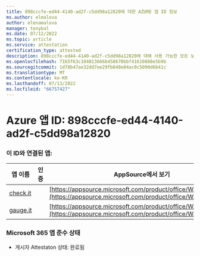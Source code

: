 ```yaml
---
title: 898cccfe-ed44-4140-ad2f-c5dd98a12820에 대한 AZURE 앱 ID 정보
ms.author: elmalova
author: elenamalova
manager: tonybal
ms.date: 07/12/2022
ms.topic: article
ms.service: attestation
certification_type: attested
description: 898cccfe-ed44-4140-ad2f-c5dd98a12820에 대해 사용 가능한 모든 보안 및 규정 준수 정보입니다.
ms.openlocfilehash: 71b5f63c104813666b458670bbf41610888e5b9b
ms.sourcegitcommit: 1d78b47ae32dd7ee29fb848e04ac0c5090d6b41c
ms.translationtype: MT
ms.contentlocale: ko-KR
ms.lasthandoff: 07/13/2022
ms.locfileid: "66757427"
---
```

# <a name="azure-app-id-898cccfe-ed44-4140-ad2f-c5dd98a12820"></a>Azure 앱 ID: 898cccfe-ed44-4140-ad2f-c5dd98a12820


### <a name="apps-associated-with-this-id"></a>이 ID와 연결된 앱:
| **앱 이름** | **인증** | **AppSource에서 보기** |
|--------------|---------------|-----------------------|
| [check.it](../forward/WA200003604.md) |  | [https://appsource.microsoft.com/product/office/WA200003604](https://appsource.microsoft.com/product/office/WA200003604) |
| [gauge.it](../forward/WA200003874.md) |  | [https://appsource.microsoft.com/product/office/WA200003874](https://appsource.microsoft.com/product/office/WA200003874) |

### <a name="microsoft-365-app-compliance-status"></a>Microsoft 365 앱 준수 상태
- 게시자 Attestaton 상태: 완료됨
